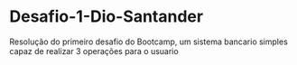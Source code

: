 # Desafio-1-Dio-Santander

Resolução do primeiro desafio do Bootcamp, um sistema bancario simples capaz de realizar 3 operações para o usuario
